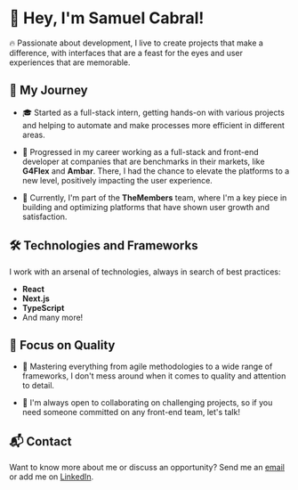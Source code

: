 # 👋 Hey, I'm Samuel Cabral!

🔥 Passionate about development, I live to create projects that make a difference, with interfaces that are a feast for the eyes and user experiences that are memorable.

## 🚀 My Journey

- 🎓 Started as a full-stack intern, getting hands-on with various projects and helping to automate and make processes more efficient in different areas.

- 💼 Progressed in my career working as a full-stack and front-end developer at companies that are benchmarks in their markets, like **G4Flex** and **Ambar**. There, I had the chance to elevate the platforms to a new level, positively impacting the user experience.

- 🌟 Currently, I'm part of the **TheMembers** team, where I'm a key piece in building and optimizing platforms that have shown user growth and satisfaction.

## 🛠️ Technologies and Frameworks

I work with an arsenal of technologies, always in search of best practices:

- **React**
- **Next.js**
- **TypeScript**
- And many more!

## 🎯 Focus on Quality

- 💪 Mastering everything from agile methodologies to a wide range of frameworks, I don't mess around when it comes to quality and attention to detail.

- 🤝 I'm always open to collaborating on challenging projects, so if you need someone committed on any front-end team, let's talk!

## 📬 Contact

Want to know more about me or discuss an opportunity? Send me an [email](mailto:samuelcabral.mail@gmail.com) or add me on [LinkedIn](https://linkedin.com/in/samuel-cabral).
